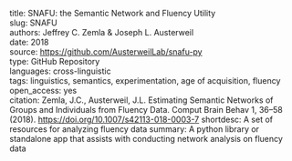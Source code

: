 title: SNAFU: the Semantic Network and Fluency Utility  
slug: SNAFU  
authors: Jeffrey C. Zemla & Joseph L. Austerweil   
date: 2018  
source: https://github.com/AusterweilLab/snafu-py  
type: GitHub Repository  
languages: cross-linguistic  
tags: linguistics, semantics, experimentation, age of acquisition, fluency  
open_access: yes  
citation: Zemla, J.C., Austerweil, J.L. Estimating Semantic Networks of Groups and Individuals from Fluency Data. Comput Brain Behav 1, 36–58 (2018). https://doi.org/10.1007/s42113-018-0003-7
shortdesc: A set of resources for analyzing fluency data
summary: A python library or standalone app that assists with conducting network analysis on fluency data
